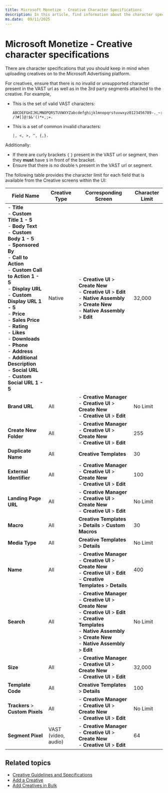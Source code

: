 ```yaml
---
title: Microsoft Monetize - Creative Character Specifications
description: In this article, find information about the character specifications to keep in mind when uploading creatives.
ms.date:  09/11/2025
---
```


# Microsoft Monetize - Creative character specifications

There are character specifications that you should keep in mind when uploading creatives on to the Microsoft Advertising platform.

For creatives, ensure that there is no invalid or unsupported character present in the VAST url as well as in the 3rd party segments attached to the creative. For example,

- This is the set of valid VAST characters:

    `ABCDEFGHIJKLMNOPQRSTUVWXYZabcdefghijklmnopqrstuvwxyz0123456789-._~:/?#[]@!$&'()*+,;=.`

- This is a set of common invalid characters:

    `|, <, >, ^, {,}.`

Additionally:

- If there are curly brackets `{` `}` present in the VAST url or segment, then they **must** have `$` in front of the bracket.
- Ensure that there is no double `%` present in the VAST url or segment.

The following table provides the character limit for each field that is available from the Creative screens within the UI:

| Field Name | Creative Type | Corresponding Screen | Character Limit |
|---|---|---|---|
| - **Title** <br> - **Custom Title 1 - 5** <br> - **Body Text** <br> - **Custom Body 1 - 5** <br> - **Sponsored By** <br> - **Call to Action** <br> - **Custom Call to Action 1 - 5** <br> - **Display URL** <br> - **Custom Display URL 1 - 5** <br> - **Price** <br> - **Sales Price** <br> - **Rating** <br> - **Likes** <br> - **Downloads** <br> - **Phone** <br> - **Address** <br> - **Additional Description** <br> - **Social URL** <br> - **Custom Social URL 1 - 5** | Native | - **Creative UI** > **Create New** <br> - **Creative UI** > **Edit** <br> - **Native Assembly** > **Create New** <br> - **Native Assembly** > **Edit** | 32,000 |
| **Brand URL** | All | - **Creative Manager** <br> - **Creative UI** > **Create New** <br> - **Creative UI** > **Edit** | No Limit |
| **Create New Folder** | All | - **Creative Manager** <br> - **Creative UI** > **Create New** <br> - **Creative UI** > **Edit** | 255 |
| **Duplicate Name** | All | **Creative Templates** | 30 |
| **External Identifier** | All | - **Creative Manager** <br> - **Creative UI** > **Create New** <br> - **Creative UI** > **Edit** | 100 |
| **Landing Page URL** | All | - **Creative Manager** <br> - **Creative UI** > **Create New** <br> - **Creative UI** > **Edit** | No Limit |
| **Macro** | All | **Creative Templates** > **Details** > **Custom Macros** | 30 |
| **Media Type** | All | **Creative Templates** > **Details** | No Limit |
| **Name** | All | - **Creative Manager** <br> - **Creative UI** > **Create New** <br> - **Creative UI** > **Edit** <br> - **Creative Templates** > **Details** | 400 |
| **Search** | All | - **Creative Manager** <br> - **Creative UI** > **Create New** <br> - **Creative UI** > **Edit** <br> - **Creative Templates** <br> - **Native Assembly** > **Create New** <br> - **Native Assembly** > **Edit** | No Limit |
| **Size** | All | - **Creative Manager** <br> - **Creative UI** > **Create New** <br> - **Creative UI** > **Edit** | 32,000 |
| **Template Code** | All | **Creative Templates** > **Details** | 100 |
| **Trackers** > **Custom Pixels** | All | - **Creative Manager** <br> - **Creative UI** > **Create New** <br> - **Creative UI** > **Edit** | No Limit |
| **Segment Pixel** | VAST (video, audio) | - **Creative Manager** <br> - **Creative UI** > **Create New** <br> - **Creative UI** > **Edit** | 64 |

## Related topics

- [Creative Guidelines and Specifications](creative-guidelines-and-specifications.md)
- [Add a Creative](add-a-creative.md)
- [Add Creatives in Bulk](add-creatives-in-bulk.md)
